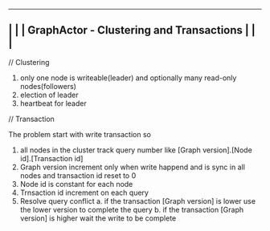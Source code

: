 ﻿---------------------------------------------------------
|                                                       |
| GraphActor - Clustering and Transactions              |
|                                                       |
---------------------------------------------------------

// Clustering

1. only one node is writeable(leader) and optionally many read-only nodes(followers)
2. election of leader
3. heartbeat for leader


// Transaction

The problem start with write transaction so 

1. all nodes in the cluster track query number like [Graph version].[Node id].[Transaction id]
2. Graph version increment only when write happend and is sync in all nodes and transaction id reset to 0
3. Node id is constant for each node
4. Trnsaction id  increment on each query
5. Resolve query conflict
    a. if the transaction [Graph version] is lower use the lower version to complete the query
	b. if the transaction [Graph version] is higher wait the write to be complete